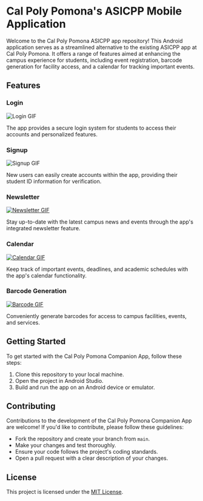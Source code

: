 # Cal Poly Pomona's ASICPP Mobile Application

Welcome to the Cal Poly Pomona ASICPP app repository! This Android application serves as a streamlined alternative to the existing ASICPP app at Cal Poly Pomona. It offers a range of features aimed at enhancing the campus experience for students, including event registration, barcode generation for facility access, and a calendar for tracking important events.

## Features

### Login
   ![Login GIF](https://media.giphy.com/media/v1.Y2lkPTc5MGI3NjExcnY0bGQydjBmOGhycWJscDBibXlxZTlnbzdzcjhpNHE0amVncmJ6cCZlcD12MV9pbnRlcm5hbF9naWZfYnlfaWQmY3Q9Zw/p99zEoyryjYeyyO4lm/giphy.gif)

   The app provides a secure login system for students to access their accounts and personalized features.

### Signup
   ![Signup GIF](https://media.giphy.com/media/v1.Y2lkPTc5MGI3NjExdDA0Nmg4dGl0NWVsZDhwbjltY3Nob2toYnMyN29zcndiNDB3NnU4eSZlcD12MV9pbnRlcm5hbF9naWZfYnlfaWQmY3Q9Zw/YCtVYMs2nktdmnFcc8/giphy.gif)

   New users can easily create accounts within the app, providing their student ID information for verification.

### Newsletter
   [![Newsletter GIF](url_to_newsletter.gif)](url_to_newsletter.gif)

   Stay up-to-date with the latest campus news and events through the app's integrated newsletter feature.

### Calendar
   [![Calendar GIF](url_to_calendar.gif)](url_to_calendar.gif)

   Keep track of important events, deadlines, and academic schedules with the app's calendar functionality.

### Barcode Generation
   [![Barcode GIF](url_to_barcode.gif)](url_to_barcode.gif)

   Conveniently generate barcodes for access to campus facilities, events, and services.

## Getting Started

To get started with the Cal Poly Pomona Companion App, follow these steps:

1. Clone this repository to your local machine.
2. Open the project in Android Studio.
3. Build and run the app on an Android device or emulator.

## Contributing

Contributions to the development of the Cal Poly Pomona Companion App are welcome! If you'd like to contribute, please follow these guidelines:

- Fork the repository and create your branch from `main`.
- Make your changes and test thoroughly.
- Ensure your code follows the project's coding standards.
- Open a pull request with a clear description of your changes.

## License

This project is licensed under the [MIT License](LICENSE).
